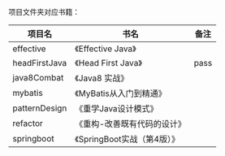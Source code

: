 项目文件夹对应书籍：

|项目名|书名|备注|
|----|----|----|
|effective|《Effective Java》||
|headFirstJava|《Head First Java》|pass|
|java8Combat|《Java8 实战》||
|mybatis|《MyBatis从入门到精通》||
|patternDesign|《重学Java设计模式》||
|refactor|《重构-改善既有代码的设计》||
|springboot|《SpringBoot实战（第4版）》||
